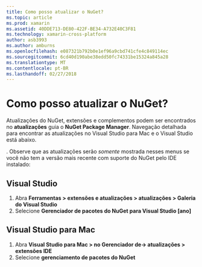 ```yaml
---
title: Como posso atualizar o NuGet?
ms.topic: article
ms.prod: xamarin
ms.assetid: 40DDE713-DE80-422F-BE34-A732E40C3F81
ms.technology: xamarin-cross-platform
author: asb3993
ms.author: amburns
ms.openlocfilehash: e087321b792b0e1ef96a9cbd741cfe4c849114ec
ms.sourcegitcommit: 6cd40d190abe38edd50fc74331be15324a845a28
ms.translationtype: MT
ms.contentlocale: pt-BR
ms.lasthandoff: 02/27/2018
---
```

# <a name="how-can-i-update-nuget"></a>Como posso atualizar o NuGet?

Atualizações do NuGet, extensões e complementos podem ser encontrados no **atualizações** guia o **NuGet Package Manager**. Navegação detalhada para encontrar as atualizações no Visual Studio para Mac e o Visual Studio está abaixo. 

. Observe que as atualizações serão *somente* mostrada nesses menus se você não tem a versão mais recente com suporte do NuGet pelo IDE instalado:

## <a name="visual-studio"></a>Visual Studio
1. Abra **Ferramentas > extensões e atualizações > atualizações > Galeria do Visual Studio**
2. Selecione **Gerenciador de pacotes do NuGet para Visual Studio [ano]**

## <a name="visual-studio-for-mac"></a>Visual Studio para Mac

1. Abra **Visual Studio para Mac > no Gerenciador de-> atualizações > extensões IDE**
2. Selecione **gerenciamento de pacotes do NuGet**

